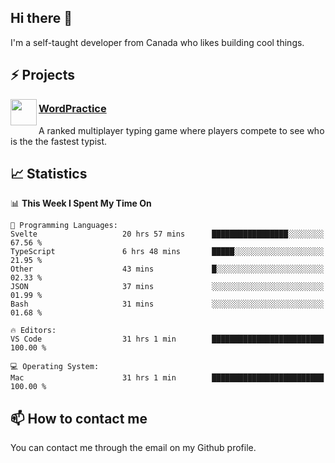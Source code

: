 <h2>Hi there 👋</h2>

<p>I'm a self-taught developer from Canada who likes building cool things.</p>

<h2>⚡ Projects</h2>

<img align="left" src="https://i.imgur.com/6RT8VFO.png" width="42" height="42" />
<h3><a target="_blank" href="https://wordpractice.io/">WordPractice</a></h3>
<p>A ranked multiplayer typing game where players compete to see who is the the fastest typist.</p>

<h2>📈 Statistics</h2>

<!--START_SECTION:waka-->
📊 **This Week I Spent My Time On** 

```text
💬 Programming Languages: 
Svelte                   20 hrs 57 mins      █████████████████░░░░░░░░   67.56 % 
TypeScript               6 hrs 48 mins       █████░░░░░░░░░░░░░░░░░░░░   21.95 % 
Other                    43 mins             █░░░░░░░░░░░░░░░░░░░░░░░░   02.33 % 
JSON                     37 mins             ░░░░░░░░░░░░░░░░░░░░░░░░░   01.99 % 
Bash                     31 mins             ░░░░░░░░░░░░░░░░░░░░░░░░░   01.68 % 

🔥 Editors: 
VS Code                  31 hrs 1 min        █████████████████████████   100.00 % 

💻 Operating System: 
Mac                      31 hrs 1 min        █████████████████████████   100.00 % 
```


<!--END_SECTION:waka-->

<h2>📫 How to contact me</h2>

You can contact me through the email on my Github profile.

